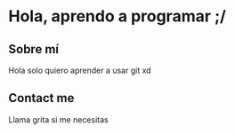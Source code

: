 # Hola, aprendo a programar ;/

## Sobre mí

Hola solo quiero aprender a usar git xd


## Contact me

Llama grita si me necesitas
